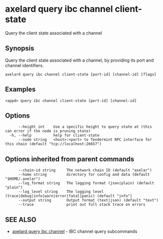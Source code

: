 # axelard query ibc channel client-state

Query the client state associated with a channel

## Synopsis

Query the client state associated with a channel, by providing its port and channel identifiers.

```
axelard query ibc channel client-state [port-id] [channel-id] [flags]
```

## Examples

```
<appd> query ibc channel client-state [port-id] [channel-id]
```

## Options

```
      --height int    Use a specific height to query state at (this can error if the node is pruning state)
  -h, --help          help for client-state
      --node string   <host>:<port> to Tendermint RPC interface for this chain (default "tcp://localhost:26657")
```

## Options inherited from parent commands

```
      --chain-id string     The network chain ID (default "axelar")
      --home string         directory for config and data (default "$HOME/.axelar")
      --log_format string   The logging format (json|plain) (default "plain")
      --log_level string    The logging level (trace|debug|info|warn|error|fatal|panic) (default "info")
      --output string       Output format (text|json) (default "text")
      --trace               print out full stack trace on errors
```

## SEE ALSO

- [axelard query ibc channel](/cli-docs/v0_27_0/axelard_query_ibc_channel) - IBC channel query subcommands
